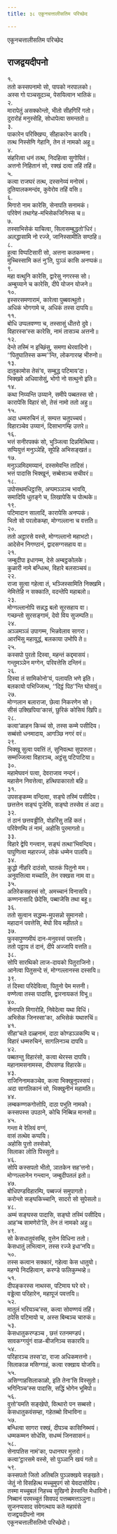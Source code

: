 ```yaml
---
title: ३८ एकूनचत्तालीसतिम परिच्छेद

---
```

एकूनचत्तालीसतिम परिच्छेद  


## राजद्वयदीपनो

१.  
ततो कस्सपनामो सो, पापको नरपालको।  
अस्स गो पञ्चसूदञ्च, पेसयित्वान भातिकं॥  
२.  
मारापेतुं असक्कोन्तो, भीतो सीहगिरिं गतो।  
दुरारोहं मनुस्सेहि, सोधापेत्वा समन्ततो॥  
३.  
पाकारेन परिक्खिप्प, सीहाकारेन कारयि।  
तत्थ निस्सेणि गेहानि, तेन तं नामको अहू॥  
४.  
संहरित्वा धनं तत्थ, निदहित्वा सुगोपितं।  
अत्तनो निहितानं सो, रक्खं दत्वा तहिं तहिं॥  
५.  
कत्वा राजघरं तत्थ, दस्सनेय्यं मनोरमं।  
दुतियालकमन्दंव, कुवेरोव तहिं वसि॥  
६.  
मिगारो नाम कारेसि, सेनापति सनामकं।  
परिवेणं तथागेह-मभिसेकजिनिस्स च॥  
७.  
तस्साभिसेकं याचित्वा, सिलासम्बुद्धतो’धिरं।  
अलद्धासामि नो रज्जे, जानिस्सामीति सण्ठहि॥  
८.  
हुत्वा विप्पटिसारी सो, अत्तना कतकम्मना।  
मुच्चिस्सामि कतं नु’ति, पुञ्ञं कासि अनप्पकं॥  
९.  
महा वत्थुनि कारेसि, द्वारेसु नगरस्स सो।  
अम्बुय्याने च कारेसि, दीपे योजन योजने॥  
१०.  
इस्सरसमणारामं, कारेत्वा पुब्बवत्थुतो।  
अधिकं भोगगामे च, अधिकं तस्स दापयि॥  
११.  
बोधि उप्पलवण्णा च, तस्सासुं धीतरो दुवे।  
विहारस्स’स्स कारेसि, नामं तासञ्च अत्तनो॥  
१२.  
देन्ते तस्मिं न इच्छिंसु, समणा थेरवादिनो।  
‘‘पितुघातिस्स कम्म’’न्ति, लोकगारय्ह भीरुनो॥  
१३.  
दातुकामोस तेसं’व, सम्बुद्ध पटिमाय’दा।  
भिक्खवे अधिवासेसुं, भोगो नो सत्थुनो इति॥  
१४.  
कथा निय्यन्ति उय्याने, समीपे पब्बतस्स सो।  
कारापेसि विहारं सो, तेसं नामो ततो अहु॥  
१५.  
अदा धम्मरुचिनं तं, सम्पत्त चतुपच्चयं।  
विहारञ्चेव उय्यानं, दिसाभागम्हि उत्तरे॥  
१६.  
भत्तं सनीरपक्कं सो, भुञ्जित्वा दिन्नमित्थिया।  
सप्पियुत्तं मनुञ्ञेहि, सूपेहि अभिसङ्खतं॥  
१७.  
मनुञ्ञमिदमय्यानं, दस्समेवन्ति तादिसं।  
भत्तं पादासि भिक्खूनं, सब्बेसञ्च सचीवरं॥  
१८.  
उपोसथमधिट्ठासि, अप्पमञ्ञञ्च भावयि,  
समादियि धुतङ्गे च, लिखापेसि च पोत्थके॥  
१९.  
पटिमादान सालादिं, कारापेसि अनप्पकं।  
भितो सो परलोकम्हा, मोग्गल्लाना च वत्तति॥  
२०.  
ततो अट्ठारसे वस्से, मोग्गल्लानो महाभटो।  
आदेसेन निगण्ठानं, द्वादसग्गसहाय वा॥  
२१.  
जम्बुदीपा इधागम्म, देसे अम्बट्ठकोलके।  
कुळारी नामे बन्धित्थ, विहारे बलसञ्चयं॥  
२२.  
राजा सुत्वा गहेत्वा तं, भञ्जिस्सामिति निक्खमि।  
नेमित्तेहि न सक्काति, वदन्तेपि महाबलो॥  
२३.  
मोग्गल्लानोपि सन्नद्ध बलो सूरसहाय वा।  
गच्छन्तो सुरसङ्गामं, देवो विय सुजम्पति॥  
२४.  
अञ्ञमञ्ञं उपागम्म, भिन्नवेलाव सागरा।  
आरभिंसु महायुद्धं, बलकाया उभोपि ते॥  
२५.  
कस्सपो पुरतो दिस्वा, महन्तं कद्दमासयं।  
गन्तुमञ्ञेन मग्गेन, परिवत्तेसि दन्तिनं॥  
२६.  
दिस्वा तं सामिकोनो’यं, पलायति भणे इति।  
बलकायो पभिज्जित्थ, ‘‘दिट्ठं पिठ’’न्ति घोसयुं॥  
२७.  
मोग्गलान बलाराजा, छेत्वा निकरणेन सो।  
सीसं उक्खिपिया’कासं, छुरिकं कोसियं खिपि॥  
२८.  
कत्वा’ळाहन किच्चं सो, तस्स कम्मे पसीदिय।  
सब्बंसो धनमादाय, आगञ्छि नगरं वरं॥  
२९.  
भिक्खू सुत्वा पवत्तिं तं, सुनिवत्था सुपारुता।  
सम्मज्जित्वा विहारञ्च, अट्ठंसु पटिपाटिया॥  
३०.  
महामेघवनं पत्वा, देवराजाव नन्दनं।  
महासेन निवत्तेत्वा, हत्थिपाकारतो बहि॥  
३१.  
उपसङ्कम्म वन्दित्वा, सङ्घे तस्मिं पसीदिय।  
छत्तत्तेन सङ्घं पूजेसि, सङ्घो तस्सेव तं अदा॥  
३२.  
तं ठानं छत्तवड्ढीति, वोहरिंसु तहिं कतं।  
परिवेणम्पि तं नामं, अहोसि पुरमागतो॥  
३३.  
विहारे द्वेपि गन्त्वान, सङ्घं तत्था’भिवन्दिय।  
पापुणित्वा महारज्जं, लोकं धम्मेन पालयि॥  
३४.  
कुद्धो नीहरि दाठंसो, घातकं पितुनो मम।  
अनुवत्तित्वा मच्चाति, तेन रक्खस नाम वा॥  
३५.  
अतिरेकसहस्सं सो, अमच्चानं विनासयि।  
कण्णनासादि छेदेसि, पब्बाजेसि तथा बहू॥  
३६.  
ततो सुत्वान सद्धम्म-मुपसन्नो सुमानसो।  
महादानं पवत्तेसि, मेघो विय महीतले॥  
३७.  
फुस्सपुण्णमीयं दान-मनुवस्सं पवत्तयि।  
ततो पट्ठाय तं दानं, दीपे अज्जापि वत्तति॥  
३८.  
सोपि सारथिको लाज-दायको पितुराजिनो।  
आनेत्वा पितुसन्दे सं, मोग्गल्लानस्स दस्सयि॥  
३९.  
तं दिस्वा परिदेवित्वा, पितुनो पेम मत्तनी।  
वण्णेत्वा तस्स पादासि, द्वारनायकतं विभू॥  
४०.  
सेनापति मिगारोहि, निवेदेत्वा यथा विधिं।  
अभिसेक जिनस्सा’का, अभिसेकं यथारुचिं॥  
४१.  
सीहा’चले दळ्हनामं, दाठा कोण्डञ्ञकम्पि च।  
विहारं धम्मरुचिनं, सागलिनञ्च दापयि॥  
४२.  
पब्बतन्तु विहारंसो, कत्वा थेरस्स दापयि।  
महानामसनामस्स, दीघसण्ड विहारके॥  
४३.  
राजिनिनामकञ्चेव, कत्वा भिक्खुनुपस्सयं।  
अदा सागलिकानं सो, भिक्खुनीनं महामति॥  
४४.  
लम्बकण्णकगोत्तोपि, दाठा पभुति नामको।  
कस्सपस्स उपठाने, कोचि निब्बिन्न मानसो॥  
४५.  
गन्ता मे रेलियं वग्गं,  
वासं तत्थेव कप्पयि।  
अहोसि पुत्तो तस्सेको,  
सिलाका लोति पिस्सुतो॥  
४६.  
सोपि कस्सपतो भीतो, ञातकेन सह’त्तनो।  
मोग्गल्लानेन गन्त्वान, जम्बुदीपतलं इतो॥  
४७.  
बोधिपण्डविहारम्पि, पब्बज्जं समुपागतो।  
करोन्तो सङ्घकिच्चानि, सादरो सो सुपेसलो॥  
४८.  
अम्मं सङ्घस्स पादासि, सङ्घो तस्मिं पसीदिय।  
आह’म्ब सामणेरो’ति, तेन तं नामको अहु॥  
४९.  
सो केसधातुवंसम्हि, वुत्तेन विधिना ततो।  
केसधातुं लभित्वान, तस्स रज्जे इधा’नयि॥  
५०.  
तस्स कत्वान सक्कारं, गहेत्वा केस धातुयो।  
महग्घे निदहित्वान, करण्डे फलिकुम्भव्हे॥  
५१.  
दीपङ्करस्स नाथस्स, पटिमाय घरे वरे।  
वड्ढेत्वा परिहारेन, महापूजं पवत्तयि॥  
५२.  
मातुलं भरियञ्च’स्स, कत्वा सोवण्णयं तहिं।  
ठपेसि पटिमायो च, अस्स बिम्बञ्च चारुकं॥  
५३.  
केसधातुकरण्डञ्च , छत्तं रतनमण्डपं।  
सावकग्गयुंगं वाळ-बीजनिञ्च सकारयि॥  
५४.  
परिहारञ्च तस्स’दा, राजा अधिकमत्तनो।  
सिलाकाळ मसिग्गाहं, कत्वा रक्खाय योजयि॥  
५५.  
असिग्गाहसिलाकाळो, इति तेना’सि विस्सुतो।  
भगिनिञ्च’स्स पादासि, सद्धिं भोगेन भूमिपो॥  
५६.  
वुत्तो’यमति सङ्खेपो, वित्थारो पन सब्बसो।  
केसधातुकवंसम्हा, गहेतब्बो विभाविना॥  
५७.  
बन्धित्वा सागरा रक्खं, दीपञ्च कासिनिब्भयं।  
धम्मकम्मन सोधेसि, सधम्मं जिनसासनं॥  
५८.  
सेनापतिस नामं’का, पधानघर मुत्तरो।  
कत्वा’ट्ठारसमे वस्से, सो पुञ्ञानि खयं गतो॥  
५९.  
कस्सपतो जितो अतिबलि पुञ्ञक्खये सङ्खते।  
जेतुं नो विसहित्थ मच्चुमुपगं सो येवदासोविय।  
तस्मा मच्चुबलं निहच्च सुखिनो हेस्सन्ति मेधाविनो।  
निब्बानं परमच्चुतं सिवपदं पत्तब्बमत्तञ्ञुना॥  
सुजनप्पसाद संवेगत्थाय कते महावंसे  
राजद्वयदीपनो नाम  
एकूनचत्तालीसतिमो परिच्छेदो।  